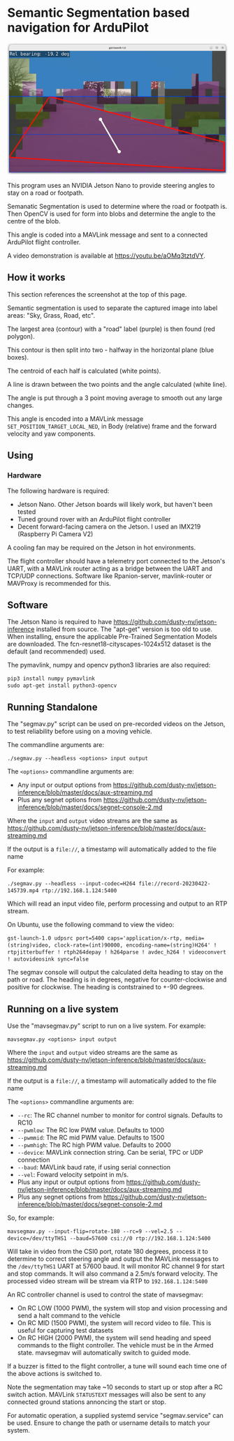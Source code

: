 # Semantic Segmentation based navigation for ArduPilot

![alt text](screenshot.png "Title")

This program uses an NVIDIA Jetson Nano to provide steering angles to stay on a road or footpath.

Semanatic Segmentation is used to determine where the road or footpath is. Then OpenCV is used for form into
blobs and determine the angle to the centre of the blob.

This angle is coded into a MAVLink message and sent to a connected ArduPilot flight controller.

A video demonstration is available at https://youtu.be/aOMq3tztdVY.

## How it works

This section references the screenshot at the top of this page.

Semantic segmentation is used to separate the captured image into label areas: "Sky, Grass, Road, etc".

The largest area (contour) with a "road" label (purple) is then found (red polygon).

This contour is then split into two - halfway in the horizontal plane (blue boxes).

The centroid of each half is calculated (white points). 

A line is drawn between the two points and the angle calculated (white line).

The angle is put through a 3 point moving average to smooth out any large changes.

This angle is encoded into a MAVLink message ``SET_POSITION_TARGET_LOCAL_NED``, in Body (relative) frame and the
forward velocity and yaw components.


## Using

### Hardware

The following hardware is required:
- Jetson Nano. Other Jetson boards will likely work, but haven't been tested
- Tuned ground rover with an ArduPilot flight controller
- Decent forward-facing camera on the Jetson. I used an IMX219 (Raspberry Pi Camera V2)

A cooling fan may be required on the Jetson in hot environments.

The flight controller should have a telemetry port connected to the Jetson's UART, with a MAVLink router
acting as a bridge between the UART and TCP/UDP connections. Software like Rpanion-server, mavlink-router or
MAVProxy is recommended for this.

## Software

The Jetson Nano is required to have https://github.com/dusty-nv/jetson-inference installed from source. The "apt-get"
version is too old to use. When installing, ensure the applicable Pre-Trained Segmentation Models are downloaded. The
fcn-resnet18-cityscapes-1024x512 dataset is the default (and recommended) used.

The pymavlink, numpy and opencv python3 libraries are also required:

```
pip3 install numpy pymavlink
sudo apt-get install python3-opencv 
```

## Running Standalone

The "segmav.py" script can be used on pre-recorded videos on the Jetson, to test reliability before using on a moving vehicle.

The commandline arguments are:

```
./segmav.py --headless <options> input output
```

The ``<options>`` commandline arguments are:
 - Any input or output options from https://github.com/dusty-nv/jetson-inference/blob/master/docs/aux-streaming.md
 - Plus any segnet options from https://github.com/dusty-nv/jetson-inference/blob/master/docs/segnet-console-2.md

Where the ``input`` and ``output`` video streams are the same
as https://github.com/dusty-nv/jetson-inference/blob/master/docs/aux-streaming.md

If the output is a ``file://``, a timestamp will automatically added to the file name

For example:

```
./segmav.py --headless --input-codec=H264 file://record-20230422-145739.mp4 rtp://192.168.1.124:5400
```

Which will read an input video file, perform processing and output to an RTP stream.

On Ubuntu, use the following command to view the video:

```
gst-launch-1.0 udpsrc port=5400 caps='application/x-rtp, media=(string)video, clock-rate=(int)90000, encoding-name=(string)H264' ! rtpjitterbuffer ! rtph264depay ! h264parse ! avdec_h264 ! videoconvert ! autovideosink sync=false
```

The segmav console will output the calculated delta heading to stay on the path or road. The heading is in degrees, negative for
counter-clockwise and positive for clockwise. The heading is contstrained to +-90 degrees.

## Running on a live system

Use the "mavsegmav.py" script to run on a live system. For example:

```
mavsegmav.py <options> input output
```

Where the ``input`` and ``output`` video streams are the same
as https://github.com/dusty-nv/jetson-inference/blob/master/docs/aux-streaming.md

If the output is a ``file://``, a timestamp will automatically added to the file name

The ``<options>`` commandline arguments are:
 - ``--rc``: The RC channel number to monitor for control signals. Defaults to RC10
 - ``--pwmlow``: The RC low PWM value. Defaults to 1000
 - ``--pwmmid``: The RC mid PWM value. Defaults to 1500
 - ``--pwmhigh``: The RC high PWM value. Defaults to 2000
 - ``--device``: MAVLink connection string. Can be serial, TPC or UDP connection
 - ``--baud``: MAVLink baud rate, if using serial connection
 - ``--vel``: Foward velocity setpoint in m/s.
 - Plus any input or output options from https://github.com/dusty-nv/jetson-inference/blob/master/docs/aux-streaming.md
 - Plus any segnet options from https://github.com/dusty-nv/jetson-inference/blob/master/docs/segnet-console-2.md


So, for example:

```
mavsegmav.py --input-flip=rotate-180 --rc=9 --vel=2.5 --device=/dev/ttyTHS1 --baud=57600 csi://0 rtp://192.168.1.124:5400
```

Will take in video from the CSI0 port, rotate 180 degrees, process it to determine to correct steering angle and output
the MAVLink messages to the ``/dev/ttyTHS1`` UART at 57600 baud. It will monitor RC channel 9 for start and stop commands.
It will also command a 2.5m/s forward velocity. The processed video stream will be stream via RTP to ``192.168.1.124:5400``

An RC controller channel is used to control the state of mavsegmav:
 - On RC LOW (1000 PWM), the system will stop and vision processing and send a halt command to the vehicle
 - On RC MID (1500 PWM), the system will record video to file. This is useful for capturing test datasets
 - On RC HIGH (2000 PWM), the system will send heading and speed commands to the flight controller. The vehicle must be in
   the Armed state. mavsegmav will automatically switch to guided mode.

If a buzzer is fitted to the flight controller, a tune will sound each time one of the above actions is switched to.

Note the segmentation may take ~10 seconds to start up or stop after a RC switch action. MAVLink ``STATUSTEXT`` messages will also
be sent to any connected ground stations annoncing the start or stop.

For automatic operation, a supplied systemd service "segmav.service" can be used. Ensure to change the path or username details
to match your system.
